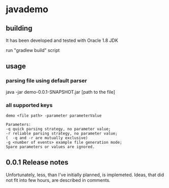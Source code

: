 # javademo

## building
It has been developed and tested with Oracle 1.8 JDK

run "gradlew build" script

## usage
### parsing file using default parser
java -jar demo-0.0.1-SNAPSHOT.jar [path to the file]

### all supported keys

	demo <file path> -parameter parameterValue
	
	Parameters:
	-q quick parsing strategy, no parameter value;
	-r reliable parsing strategy, no parameter value;
	(  -q and -r are mutually exclusive)
	-g <number of events> example file generation mode;
	Spare parameters or values are ignored.
	
## 0.0.1 Release notes
Unfortunately, less, than I've initially planned, is implemeted.
Ideas, that did not fit into few hours, are described in comments.
